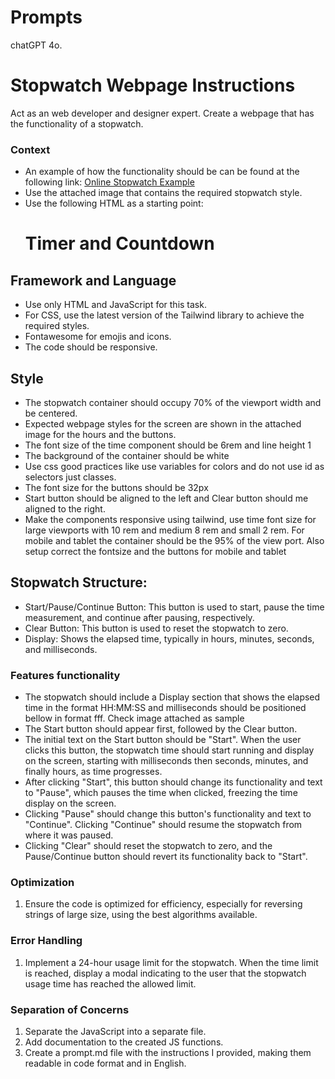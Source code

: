 # Prompts

chatGPT 4o.

# Stopwatch Webpage Instructions

Act as an web developer and designer expert. Create a webpage that has the functionality of a stopwatch.

### Context

- An example of how the functionality should be can be found at the following link: [Online Stopwatch Example](https://www.online-stopwatch.com/html5/timers/online-stopwatch0812f/vector/?v=230424170032&c=1.8)
- Use the attached image that contains the required stopwatch style.
- Use the following HTML as a starting point:
    <!DOCTYPE html>
    <html lang="en">
    <head>
    <meta charset="UTF-8">
    <meta name="viewport" content="width=device-width, initial-scale=1.0">
    <title>Timer and Countdown</title>
    <link rel="stylesheet" href="styles.css">
    </head>
    <body>
    <h1>Timer and Countdown</h1>
    <script src="script.js"></script>
    </body>
    </html>

## Framework and Language

- Use only HTML and JavaScript for this task.
- For CSS, use the latest version of the Tailwind library to achieve the required styles.
- Fontawesome for emojis and icons.
- The code should be responsive.

## Style

- The stopwatch container should occupy 70% of the viewport width and be centered.
- Expected webpage styles for the screen are shown in the attached image for the hours and the buttons.
- The font size of the time component should be 6rem and line height 1
- The background of the container should be white
- Use css good practices like use variables for colors and do not use id as selectors just classes.
- The font size for the buttons should be 32px
- Start button should be aligned to the left and Clear button should me aligned to the right.
- Make the components responsive using tailwind, use time font size for large viewports with 10 rem and medium 8 rem and small 2 rem. For mobile and tablet the container should be the 95% of the view port. Also setup correct the fontsize and the buttons for mobile and tablet

## Stopwatch Structure:

- Start/Pause/Continue Button: This button is used to start, pause the time measurement, and continue after pausing, respectively.
- Clear Button: This button is used to reset the stopwatch to zero.
- Display: Shows the elapsed time, typically in hours, minutes, seconds, and milliseconds.

### Features functionality

- The stopwatch should include a Display section that shows the elapsed time in the format HH:MM:SS and milliseconds should be positioned bellow in format fff. Check image attached as sample
- The Start button should appear first, followed by the Clear button.
- The initial text on the Start button should be "Start". When the user clicks this button, the stopwatch time should start running and display on the screen, starting with milliseconds then seconds, minutes, and finally hours, as time progresses.
- After clicking "Start", this button should change its functionality and text to "Pause", which pauses the time when clicked, freezing the time display on the screen.
- Clicking "Pause" should change this button's functionality and text to "Continue". Clicking "Continue" should resume the stopwatch from where it was paused.
- Clicking "Clear" should reset the stopwatch to zero, and the Pause/Continue button should revert its functionality back to "Start".

### Optimization

1. Ensure the code is optimized for efficiency, especially for reversing strings of large size, using the best algorithms available.

### Error Handling

1. Implement a 24-hour usage limit for the stopwatch. When the time limit is reached, display a modal indicating to the user that the stopwatch usage time has reached the allowed limit.

### Separation of Concerns

1. Separate the JavaScript into a separate file.
2. Add documentation to the created JS functions.
3. Create a prompt.md file with the instructions I provided, making them readable in code format and in English.

